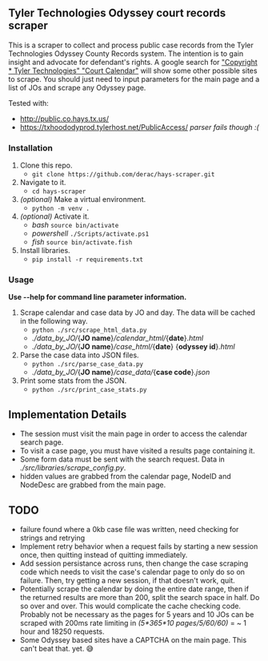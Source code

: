 ## Tyler Technologies Odyssey court records scraper

This is a scraper to collect and process public case records from the Tyler Technologies Odyssey County Records system. The intention is to gain insight and advocate for defendant's rights. A google search for ["Copyright \* Tyler Technologies" "Court Calendar"](https://www.google.com/search?q=%22Copyright+*+Tyler+Technologies%22+%22Court+Calendar%22&oq=%22Copyright+*+Tyler+Technologies%22+%22Court+Calendar%22&aqs=edge..69i57.283j0j1&sourceid=chrome&ie=UTF-8) will show some other possible sites to scrape. You should just need to input parameters for the main page and a list of JOs and scrape any Odyssey page.

Tested with:

- http://public.co.hays.tx.us/
- https://txhoododyprod.tylerhost.net/PublicAccess/ _parser fails though :(_

### Installation

1. Clone this repo.
   - `git clone https://github.com/derac/hays-scraper.git`
1. Navigate to it.
   - `cd hays-scraper`
1. _(optional)_ Make a virtual environment.
   - `python -m venv .`
1. _(optional)_ Activate it.
   - _bash_ `source bin/activate`
   - _powershell_ `./Scripts/activate.ps1`
   - _fish_ `source bin/activate.fish`
1. Install libraries.
   - `pip install -r requirements.txt`

### Usage

**Use --help for command line parameter information.**

1. Scrape calendar and case data by JO and day. The data will be cached in the following way.
   - `python ./src/scrape_html_data.py`
   - _./data_by_JO/_{**JO name**}_/calendar_html/_{**date**}_.html_
   - _./data_by_JO/_{**JO name**}_/case_html/_{**date**} {**odyssey id**}_.html_
1. Parse the case data into JSON files.
   - `python ./src/parse_case_data.py`
   - _./data_by_JO/_{**JO name**}_/case_data/_{**case code**}_.json_
1. Print some stats from the JSON.
   - `python ./src/print_case_stats.py`

## Implementation Details

- The session must visit the main page in order to access the calendar search page.
- To visit a case page, you must have visited a results page containing it.
- Some form data must be sent with the search request. Data in _./src/libraries/scrape_config.py_.
- hidden values are grabbed from the calendar page, NodeID and NodeDesc are grabbed from the main page.

## TODO

- failure found where a 0kb case file was written, need checking for strings and retrying
- Implement retry behavior when a request fails by starting a new session once, then quitting instead of quitting immediately.
- Add session persistance across runs, then change the case scraping code which needs to visit the case's calendar page to only do so on failure. Then, try getting a new session, if that doesn't work, quit.
- Potentially scrape the calendar by doing the entire date range, then if the returned results are more than 200, split the search space in half. Do so over and over. This would complicate the cache checking code. Probably not be necessary as the pages for 5 years and 10 JOs can be scraped with 200ms rate limiting in _(5\*365\*10 pages/5/60/60)_ = ~ 1 hour and 18250 requests.
- Some Odyssey based sites have a CAPTCHA on the main page. This can't beat that. yet. 😅

